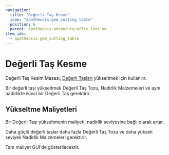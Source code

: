 ```yaml
---
navigation:
  title: "Değerli Taş Kesme"
  icon: "apotheosis:gem_cutting_table"
  position: 6
  parent: apotheosis:adventure/affix_loot.md
item_ids:
  - apotheosis:gem_cutting_table
---
```


# Değerli Taş Kesme

<Color id="blue">Değerli Taş Kesim Masası</Color>, [Değerli Taşları](./gems.md) yükseltmek için kullanılır.

Bir değerli taşı yükseltmek <Color id="blue">Değerli Taş Tozu</Color>, <Color id="blue">Nadirlik Malzemeleri</Color> ve aynı nadirlikte ikinci bir Değerli Taş gerektirir.

<Recipe id="apotheosis:gem_cutting_table" />

## Yükseltme Maliyetleri

Bir Değerli Taşı yükseltmenin maliyeti, nadirlik seviyesine bağlı olarak artar.

Daha güçlü değerli taşlar daha fazla <Color id="blue">Değerli Taş Tozu</Color> ve daha yüksek seviyeli <Color id="blue">Nadirlik Malzemeleri</Color> gerektirir.

Tam maliyet GUI'de gösterilecektir.

